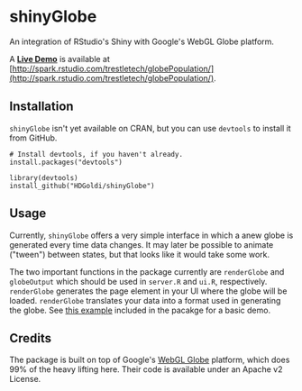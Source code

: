 shinyGlobe
==========

An integration of RStudio's Shiny with Google's WebGL Globe platform. 

A **[Live Demo](http://spark.rstudio.com/trestletech/globePopulation/)** is available at [http://spark.rstudio.com/trestletech/globePopulation/](http://spark.rstudio.com/trestletech/globePopulation/).

## Installation

`shinyGlobe` isn't yet available on CRAN, but you can use `devtools` to install it from GitHub.

```{r}
# Install devtools, if you haven't already.
install.packages("devtools")

library(devtools)
install_github("HDGoldi/shinyGlobe")
```

## Usage

Currently, `shinyGlobe` offers a very simple interface in which a anew globe is generated every time data changes. It may later be possible to animate ("tween") between states, but that looks like it would take some work.

The two important functions in the package currently are `renderGlobe` and `globeOutput` which should be used in `server.R` and `ui.R`, respectively. `renderGlobe` generates the page element in your UI where the globe will be loaded. `renderGlobe` translates your data into a format used in generating the globe. See [this example](https://github.com/trestletech/shinyGlobe/tree/master/inst/examples/01-population) included in the pacakge for a basic demo.

## Credits

The package is built on top of Google's [WebGL Globe](https://github.com/dataarts/webgl-globe) platform, which does 99% of the heavy lifting here. Their code is available under an Apache v2 License.
